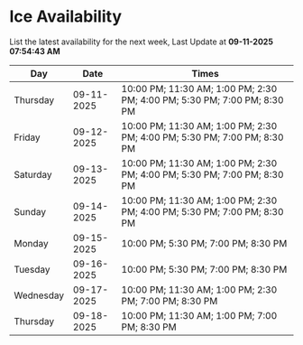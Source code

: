 # Ice Availability

List the latest availability for the next week, Last Update at **09-11-2025 07:54:43 AM**

| Day         | Date        | Times       |
| ----------- | ----------- | ----------- |
|Thursday|09-11-2025|10:00 PM; 11:30 AM; 1:00 PM; 2:30 PM; 4:00 PM; 5:30 PM; 7:00 PM; 8:30 PM|
|Friday|09-12-2025|10:00 PM; 11:30 AM; 1:00 PM; 2:30 PM; 4:00 PM; 5:30 PM; 7:00 PM; 8:30 PM|
|Saturday|09-13-2025|10:00 PM; 11:30 AM; 1:00 PM; 2:30 PM; 4:00 PM; 5:30 PM; 7:00 PM; 8:30 PM|
|Sunday|09-14-2025|10:00 PM; 11:30 AM; 1:00 PM; 2:30 PM; 4:00 PM; 5:30 PM; 7:00 PM; 8:30 PM|
|Monday|09-15-2025|10:00 PM; 5:30 PM; 7:00 PM; 8:30 PM|
|Tuesday|09-16-2025|10:00 PM; 5:30 PM; 7:00 PM; 8:30 PM|
|Wednesday|09-17-2025|10:00 PM; 11:30 AM; 1:00 PM; 2:30 PM; 7:00 PM; 8:30 PM|
|Thursday|09-18-2025|10:00 PM; 11:30 AM; 1:00 PM; 7:00 PM; 8:30 PM|
